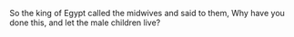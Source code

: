 So the king of Egypt called the midwives and said to them, Why have you done this, and let the male children live?

